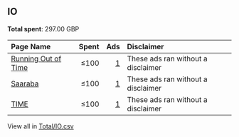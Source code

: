 ## IO
**Total spent**: 297.00 GBP

|Page Name|Spent|Ads|Disclaimer|
|:---|---:|---:|:---|
|[Running Out of Time](https://www.facebook.com/279083325560817)|≤100|[1](https://www.facebook.com/ads/library/?active_status=all&ad_type=political_and_issue_ads&country=IO&view_all_page_id=279083325560817&search_type=page&media_type=all)|These ads ran without a disclaimer|
|[Saaraba](https://www.facebook.com/103128059291677)|≤100|[1](https://www.facebook.com/ads/library/?active_status=all&ad_type=political_and_issue_ads&country=IO&view_all_page_id=103128059291677&search_type=page&media_type=all)|These ads ran without a disclaimer|
|[TIME](https://www.facebook.com/10606591490)|≤100|[1](https://www.facebook.com/ads/library/?active_status=all&ad_type=political_and_issue_ads&country=IO&view_all_page_id=10606591490&search_type=page&media_type=all)|These ads ran without a disclaimer|

View all in [Total/IO.csv](../../MetaData/Total/IO.csv)

